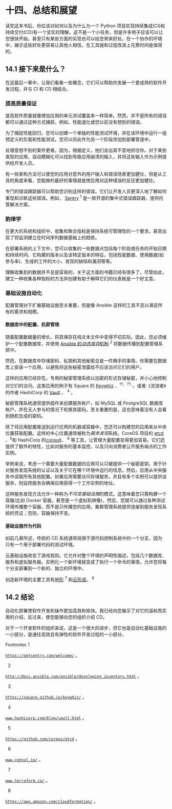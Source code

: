 # 十四、总结和展望

读完这本书后，你应该对如何以及为什么为一个 Python 项目实现持续集成(CI)和持续交付(CD)有一个坚实的理解。这不是一个小任务，但是许多例子应该可以让您很快开始，甚至只有某些方面的实现也可以给您带来好处。在一个协作的环境中，展示这些好处更容易让其他人相信，在工具链和过程改进上花费时间是值得的。

## 14.1 接下来是什么？

在这最后一章中，让我们看看一些概念，它们可以帮助你发展一个更成熟的软件开发过程，并与 CI 和 CD 相结合。

### 提高质量保证

提高软件质量就像增加应用的单元测试覆盖率一样简单。然而，并不是所有的错误都可以通过这种方式捕获，例如，性能退化或您以前没有想到的错误。

为了捕捉性能回归，您可以创建一个单独的性能测试环境，并在该环境中运行一组预定义的负载和性能测试。您可以将此作为另一个阶段添加到部署管道中。

处理意想不到的案件更难，因为，根据定义，他们会出其不意地抓住你。对于某些类型的应用，自动模糊化可以找到导致应用崩溃的输入，并将这些输入作为示例提供给开发人员。

有一些架构方法可以使您的应用对意外的用户输入和错误场景更加健壮，但是从工具的角度来看，您能做的最好的事情就是使应用对这种错误的反应更加健壮。

专门的错误跟踪器可以帮助您识别这样的错误。它们让开发人员更深入地了解如何重现和诊断这些错误。例如， [Sentry](https://getsentry.com/welcome/) <sup>1</sup> 是一款开源的集中式错误跟踪器，提供托管解决方案。

### 韵律学

在更大的系统和组织中，收集和聚合指标是保持系统可管理性的一个要求。甚至出现了将监测建立在时间序列数据基础上的趋势。

在部署系统的上下文中，您可以收集的一些数据点包括每个阶段或任务的开始日期和持续时间、它构建的版本以及该特定版本的特征，包括性能数据、使用数据(如参与率)、生成的工件的大小、发现的缺陷和漏洞等等。

理解收集到的数据并不总是容易的，关于这方面的书籍已经有很多了。尽管如此，建立一种收集各种指标的方法并创建有助于解释它们的仪表板是一个好主意。

### 基础设施自动化

配置管理对于扩展基础设施至关重要，但是像 Ansible 这样的工具不足以满足所有的需求和规模。

#### 数据库中的配置、机密管理

随着配置数据量的增长，将其保存在纯文本文件中变得不切实际。因此，您必须维护一个配置数据库，并使用 [Ansible 的*动态库存*机制](http://docs.ansible.com/ansible/developing_inventory.html) <sup>2</sup> 将数据传播到配置管理系统中。

然而，在数据库中存储密码、私钥和其他秘密总是一件棘手的事情。你需要在数据库上安装一个应用，以避免将这些秘密泄露给不应该访问它们的用户。

这样的应用已经存在。专用的秘密管理系统以加密的形式存储秘密，并小心地控制对它们的访问。这类应用的例子有 Square 的 [Keywhiz](https://square.github.io/keywhiz/) 、<sup>??、??、</sup>，或者《流浪者》的作者 HashiCorp 的 [Vault](https://www.hashicorp.com/blog/vault.html) 、 <sup>4</sup> 。

秘密管理系统通常提供插件来创建服务帐户，如 MySQL 或 PostgreSQL 数据库帐户，并在无人参与的情况下轮换其密码。至关重要的是，这也意味着没有人会看到随机生成的密码。

除了将应用配置推送到运行应用的机器或容器中，您还可以构建您的应用来从中央位置获取配置。这样的中心位置通常被称为*服务发现*系统。CoreOS 项目的 [etcd](https://github.com/coreos/etcd) 、<sup>5</sup>和 HashiCorp 的[consult](https://www.consul.io/)、 <sup>6</sup> 等工具，让管理大量配置变得更加容易。它们还提供了额外的特性，比如对服务的基本监控，以及只向消费者公开服务端点的工作实例。

举例来说，考虑一个需要大量配置数据的应用可以只被提供一个秘密密钥，用于针对服务发现系统的认证以及关于它在哪个环境中运行的信息。然后，应用从中央服务中读取所有其他配置。如果应用需要访问存储服务，并且有多个实例可以提供该服务，则监控服务会确保应用获得一个工作实例的地址。

这种服务发现方法允许一种称为*不可变基础设施*的模式。这意味着您只需构建一个容器(比如 Docker 容器，甚至是一个虚拟机映像)，然后，您就可以通过各种测试环境传播整个容器，而不是只传播您的应用。集群管理系统提供连接到服务发现系统的凭证；否则，容器保持不变。

#### 基础设施作为代码

如前几章所述，传统的 CD 系统通常局限于源代码控制系统中的一个分支，因为只有一个用于部署代码的测试环境。

云基础设施改变了游戏规则。它允许对整个环境的声明性描述，包括几个数据库、服务和虚拟服务器。实例化一个新环境就变成了执行一个命令的事情，允许您将每个分支部署到一个新的、独立的环境中。

创造新环境的主要工具有[地形](https://www.terraform.io/) <sup>7</sup> 和[云形成](https://aws.amazon.com/cloudformation/)。 <sup>8</sup>

## 14.2 结论

自动化部署使软件开发和操作更加高效和愉快。我已经向您展示了对它的温和而实用的介绍，反过来，使您能够向您的组织介绍 CD。

对于一个开发软件的组织来说，这是一个很大的进步，但它也是自动化基础设施的一小部分，是通往高效且有弹性的软件开发过程的一小部分。

<aside class="FootnoteSection" epub:type="footnotes">Footnotes 1

[`https://getsentry.com/welcome/`](https://getsentry.com/welcome/) 。

  2

[`http://docs.ansible.com/ansible/developing_inventory.html`](http://docs.ansible.com/ansible/developing_inventory.html) 。

  3

[`https://square.github.io/keywhiz/`](https://square.github.io/keywhiz/) 。

  4

[`www.hashicorp.com/blog/vault.html`](http://www.hashicorp.com/blog/vault.html) 。

  5

[`https://github.com/coreos/etcd`](https://github.com/coreos/etcd) 。

  6

[`www.consul.io/`](http://www.consul.io/) 。

  7

[`www.terraform.io/`](http://www.terraform.io/) 。

  8

[`https://aws.amazon.com/cloudformation/`](https://aws.amazon.com/cloudformation/) 。

 </aside>